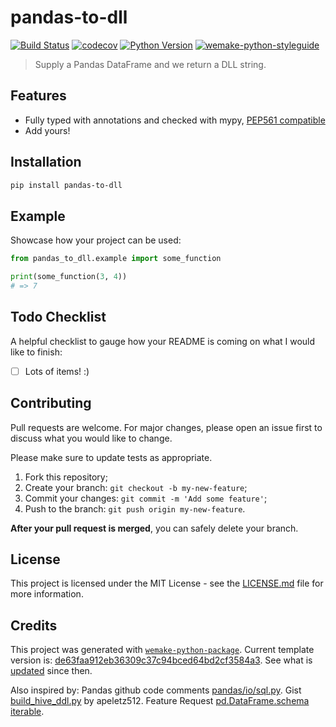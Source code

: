 # pandas-to-dll

[![Build Status](https://github.com/measuredstudios/pandas-to-dll/workflows/test/badge.svg?branch=master&event=push)](https://github.com/measuredstudios/pandas-to-dll/actions?query=workflow%3Atest)
[![codecov](https://codecov.io/gh/measuredstudios/pandas-to-dll/branch/master/graph/badge.svg)](https://codecov.io/gh/measuredstudios/pandas-to-dll)
[![Python Version](https://img.shields.io/pypi/pyversions/pandas-to-dll.svg)](https://pypi.org/project/pandas-to-dll/)
[![wemake-python-styleguide](https://img.shields.io/badge/style-wemake-000000.svg)](https://github.com/wemake-services/wemake-python-styleguide)

> Supply a Pandas DataFrame and we return a DLL string.

## Features

- Fully typed with annotations and checked with mypy, [PEP561 compatible](https://www.python.org/dev/peps/pep-0561/)
- Add yours!

## Installation

```bash
pip install pandas-to-dll
```

## Example

Showcase how your project can be used:

```python
from pandas_to_dll.example import some_function

print(some_function(3, 4))
# => 7
```

## Todo Checklist

A helpful checklist to gauge how your README is coming on what I would like to finish:

- [ ] Lots of items! :)

## Contributing

Pull requests are welcome. For major changes, please open an issue first to discuss what you would like to change.

Please make sure to update tests as appropriate.

1. Fork this repository;
2. Create your branch: `git checkout -b my-new-feature`;
3. Commit your changes: `git commit -m 'Add some feature'`;
4. Push to the branch: `git push origin my-new-feature`.

**After your pull request is merged**, you can safely delete your branch.

## License

This project is licensed under the MIT License - see the [LICENSE.md](LICENSE.md) file for more information.

## Credits

This project was generated with [`wemake-python-package`](https://github.com/wemake-services/wemake-python-package). Current template version is: [de63faa912eb36309c37c94bced64bd2cf3584a3](https://github.com/wemake-services/wemake-python-package/tree/de63faa912eb36309c37c94bced64bd2cf3584a3). See what is [updated](https://github.com/wemake-services/wemake-python-package/compare/de63faa912eb36309c37c94bced64bd2cf3584a3...master) since then.

Also inspired by: Pandas github code comments [pandas/io/sql.py](https://github.com/pandas-dev/pandas/blob/master/pandas/io/sql.py#L649). Gist [build_hive_ddl.py](https://gist.github.com/apeletz512/0addbfd698f355828a370a71a7218b9b) by apeletz512. Feature Request [pd.DataFrame.schema iterable](https://github.com/pandas-dev/pandas/issues/28022).
